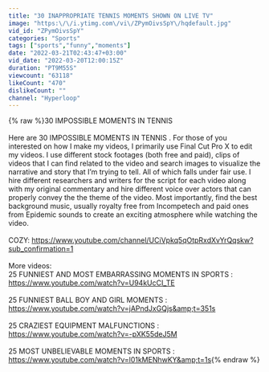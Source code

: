 ```yaml
---
title: "30 INAPPROPRIATE TENNIS MOMENTS SHOWN ON LIVE TV"
image: "https:\/\/i.ytimg.com\/vi\/ZPymOivsSpY\/hqdefault.jpg"
vid_id: "ZPymOivsSpY"
categories: "Sports"
tags: ["sports","funny","moments"]
date: "2022-03-21T02:43:47+03:00"
vid_date: "2022-03-20T12:00:15Z"
duration: "PT9M55S"
viewcount: "63118"
likeCount: "470"
dislikeCount: ""
channel: "Hyperloop"
---
```

{% raw %}30 IMPOSSIBLE MOMENTS IN TENNIS<br /><br />Here are 30 IMPOSSIBLE MOMENTS IN TENNIS . For those of you interested on how I make my videos, I primarily use Final Cut Pro X to edit my videos. I use different stock footages (both free and paid), clips of videos that I can find related to the video and search images to visualize the narrative and story that I’m trying to tell. All of which falls under fair use. I hire different researchers and writers for the script for each video along with my original commentary and hire different voice over actors that can properly convey the the theme of the video. Most importantly, find the best background music, usually royalty free from Incompetech and paid ones from Epidemic sounds to create an exciting atmosphere while watching the video. <br /><br />COZY: <a rel="nofollow" target="blank" href="https://www.youtube.com/channel/UCiVpkq5qOtpRxdXvYrQqskw?sub_confirmation=1">https://www.youtube.com/channel/UCiVpkq5qOtpRxdXvYrQqskw?sub_confirmation=1</a><br /><br />More videos:<br />25 FUNNIEST AND MOST EMBARRASSING MOMENTS IN SPORTS : <a rel="nofollow" target="blank" href="https://www.youtube.com/watch?v=U94kUcCI_TE">https://www.youtube.com/watch?v=U94kUcCI_TE</a><br /><br />25 FUNNIEST BALL BOY AND GIRL MOMENTS : <a rel="nofollow" target="blank" href="https://www.youtube.com/watch?v=jAPndJxGQjs&amp;t=351s">https://www.youtube.com/watch?v=jAPndJxGQjs&amp;t=351s</a><br /><br />25 CRAZIEST EQUIPMENT MALFUNCTIONS : <a rel="nofollow" target="blank" href="https://www.youtube.com/watch?v=-pXK55deJ5M">https://www.youtube.com/watch?v=-pXK55deJ5M</a><br /><br />25 MOST UNBELIEVABLE MOMENTS IN SPORTS : <a rel="nofollow" target="blank" href="https://www.youtube.com/watch?v=l01kMENhwKY&amp;t=1s">https://www.youtube.com/watch?v=l01kMENhwKY&amp;t=1s</a>{% endraw %}
